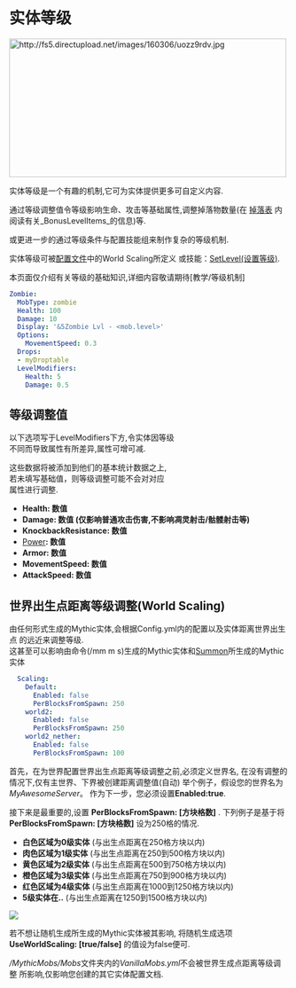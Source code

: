 实体等级
==========

<img src="http://fs5.directupload.net/images/160306/uozz9rdv.jpg" width="500" height="250" alt="http://fs5.directupload.net/images/160306/uozz9rdv.jpg" />

实体等级是一个有趣的机制,它可为实体提供更多可自定义内容.

通过等级调整值令等级影响生命、攻击等基础属性,调整掉落物数量(在 [掉落表](/物品/掉落表)
内阅读有关_BonusLevelItems_的信息)等.

或更进一步的通过等级条件与配置技能组来制作复杂的等级机制.

实体等级可被[配置文件](/配置)中的World Scaling所定义
或技能：[SetLevel(设置等级)](/技能/列表/setlevel(设置等级)).

本页面仅介绍有关等级的基础知识,详细内容敬请期待[教学/等级机制]

```yml
Zombie:
  MobType: zombie
  Health: 100
  Damage: 10
  Display: '&5Zombie Lvl - <mob.level>'
  Options:
    MovementSpeed: 0.3
  Drops:
  - myDroptable
  LevelModifiers:
    Health: 5
    Damage: 0.5
```

等级调整值
--------------

以下选项写于LevelModifiers下方,令实体因等级  
不同而导致属性有所差异,属性可增可减.  

这些数据将被添加到他们的基本统计数据之上,  
若未填写基础值，则等级调整可能不会对对应  
属性进行调整.  

* **Health: 数值**
* **Damage: 数值 (仅影响普通攻击伤害,不影响凋灵射击/骷髅射击等)**
* **KnockbackResistance: 数值**
* [Power](/实体/威力)**: 数值**
* **Armor: 数值**
* **MovementSpeed: 数值**
* **AttackSpeed: 数值**

世界出生点距离等级调整(World Scaling)
-------------

由任何形式生成的Mythic实体,会根据Config.yml内的配置以及实体距离世界出生点
的远近来调整等级.  
这甚至可以影响由命令(/mm m s)生成的Mythic实体和[Summon](/技能/列表/summon)所生成的Mythic实体

```yml
  Scaling:
    Default:
      Enabled: false
      PerBlocksFromSpawn: 250
    world2:
      Enabled: false
      PerBlocksFromSpawn: 250
    world2_nether:
      Enabled: false
      PerBlocksFromSpawn: 100
```

首先，在为世界配置世界出生点距离等级调整之前,必须定义世界名,
在没有调整的情况下,仅有主世界、下界被创建距离调整值(自动)
举个例子，假设您的世界名为*MyAwesomeServer*。
作为下一步，您必须设置**Enabled:true**.

接下来是最重要的,设置 **PerBlocksFromSpawn: \[方块格数\]** .
下列例子是基于将 **PerBlocksFromSpawn: \[方块格数\]** 设为250格的情况.

-   **白色区域为0级实体** (与出生点距离在250格方块以内)
-   **肉色区域为1级实体** (与出生点距离在250到500格方块以内)
-   **黄色区域为2级实体** (与出生点距离在500到750格方块以内)
-   **橙色区域为3级实体** (与出生点距离在750到900格方块以内)
-   **红色区域为4级实体** (与出生点距离在1000到1250格方块以内)
-   **5级实体在..** (与出生点距离在1250到1500格方块以内)

![](http://fs5.directupload.net/images/160317/ebnd74rs.jpg)

若不想让随机生成所生成的Mythic实体被其影响, 将随机生成选项
 **UseWorldScaling: \[true/false\]** 的值设为false便可.

*/MythicMobs/Mobs*文件夹内的*VanillaMobs.yml*不会被世界生成点距离等级调整
所影响,仅影响您创建的其它实体配置文档.